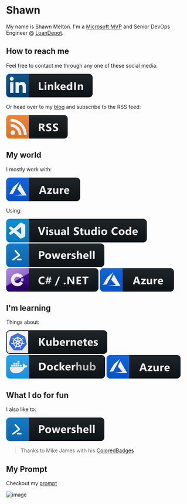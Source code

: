 # Shawn

My name is Shawn Melton. I'm a [Microsoft MVP](https://mvp.microsoft.com/en-us/mvp/Shawn%20Melton-5002856) and Senior DevOps Engineer @ [LoanDepot](https://www.linkedin.com/company/loandepot/).

## How to reach me

Feel free to contact me through any one of these social media:

[![LinkedIn](https://raw.githubusercontent.com/MikeCodesDotNET/ColoredBadges/master/svg/social/linkedin.svg)](https://www.linkedin.com/in/wshawnmelton/)

Or head over to my [blog](https://wsmelton.github.io) and subscribe to the RSS feed:

[![RSS Feed](https://raw.githubusercontent.com/MikeCodesDotNET/ColoredBadges/master/svg/blogs/rss.svg)](https://wsmelton.github.io/feed.xml)

## My world

I mostly work with:

[![Azure](https://raw.githubusercontent.com/MikeCodesDotNET/ColoredBadges/master/svg/dev/services/azure.svg)](https://www.azure.com)

Using:

[![Visual Studio Code](https://raw.githubusercontent.com/MikeCodesDotNET/ColoredBadges/master/svg/dev/tools/visualstudio_code.svg)](https://code.visualstudio.com/docs?WT.mc_id=CDM-MVP-5002856)
[![PowerShell](https://raw.githubusercontent.com/MikeCodesDotNET/ColoredBadges/master/svg/dev/tools/powershell.svg)](https://learn.microsoft.com/en-us/powershell/?WT.mc_id=CDM-MVP-5002856)
[![C-Sharp](https://raw.githubusercontent.com/MikeCodesDotNET/ColoredBadges/master/svg/dev/languages/csharp_dotnet.svg)]([https://dotnet.microsoft.com/en-us/languages/csharp?WT.mc_id=CDM-MVP-5002856)
[![Bicep](https://raw.githubusercontent.com/MikeCodesDotNET/ColoredBadges/master/svg/dev/services/azure.svg)](https://learn.microsoft.com/en-us/azure/azure-resource-manager/bicep/overview?tabs=bicep&WT.mc_id=CDM-MVP-5002856)

## I'm learning

Things about:

[![Kubernetes](https://raw.githubusercontent.com/MikeCodesDotNET/ColoredBadges/master/svg/dev/services/kubernetes.svg)](https://www.kubernetes.org/)
[![Docker](https://raw.githubusercontent.com/MikeCodesDotNET/ColoredBadges/master/svg/dev/services/dockerhub.svg)](https://www.docker.com/)
[![Azure](https://raw.githubusercontent.com/MikeCodesDotNET/ColoredBadges/master/svg/dev/services/azure.svg)](https://learn.microsoft.com/en-us/azure/automation/overview?WT.mc_id=CDM-MVP-5002856)

## What I do for fun

I also like to:

[![PowerShell](https://raw.githubusercontent.com/MikeCodesDotNET/ColoredBadges/master/svg/dev/tools/powershell.svg)](https://learn.microsoft.com/en-us/powershell/?WT.mc_id=CDM-MVP-5002856)

> Thanks to Mike James with his [ColoredBadges](https://github.com/MikeCodesDotNET/ColoredBadges)

## My Prompt

Checkout my [prompt](https://github.com/wsmelton/prompt)

![image](https://user-images.githubusercontent.com/11204251/208261864-50d3349c-279c-47b3-aa29-a4f5362eb544.png)

<!--
**wsmelton/wsmelton** is a ✨ _special_ ✨ repository because its `README.md` (this file) appears on your GitHub profile.

Here are some ideas to get you started:

- 🔭 I’m currently working on ...
- 🌱 I’m currently learning ...
- 👯 I’m looking to collaborate on ...
- 🤔 I’m looking for help with ...
- 💬 Ask me about ...
- 📫 How to reach me: ...
- 😄 Pronouns: ...
- ⚡ Fun fact: ...
-->
